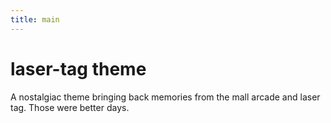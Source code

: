 ```yaml
---
title: main
---
```


# laser-tag theme

A nostalgiac theme bringing back memories from the mall arcade and laser tag.
Those were better days.
